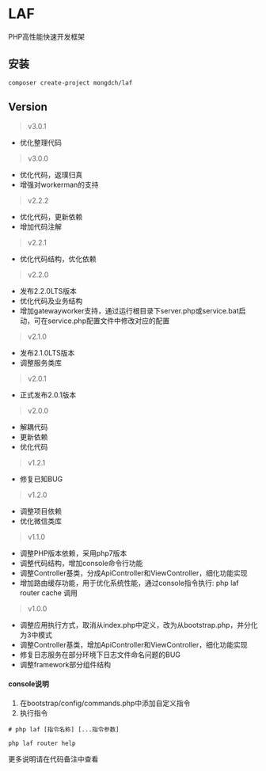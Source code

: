 # LAF

PHP高性能快速开发框架


## 安装

```
composer create-project mongdch/laf
```

## Version

> v3.0.1

- 优化整理代码

> v3.0.0

- 优化代码，返璞归真
- 增强对workerman的支持

> v2.2.2

- 优化代码，更新依赖
- 增加代码注解

> v2.2.1

- 优化代码结构，优化依赖

> v2.2.0

- 发布2.2.0LTS版本
- 优化代码及业务结构
- 增加gatewayworker支持，通过运行根目录下server.php或service.bat启动，可在service.php配置文件中修改对应的配置

> v2.1.0

- 发布2.1.0LTS版本
- 调整服务类库

> v2.0.1

- 正式发布2.0.1版本

> v2.0.0

- 解耦代码
- 更新依赖
- 优化代码

> v1.2.1

- 修复已知BUG

> v1.2.0

- 调整项目依赖
- 优化微信类库 

> v1.1.0

- 调整PHP版本依赖，采用php7版本
- 调整代码结构，增加console命令行功能
- 调整Controller基类，分成ApiController和ViewController，细化功能实现
- 增加路由缓存功能，用于优化系统性能，通过console指令执行: php laf router cache 调用

> v1.0.0

- 调整应用执行方式，取消从index.php中定义，改为从bootstrap.php，并分化为3中模式
- 调整Controller基类，增加ApiController和ViewController，细化功能实现
- 修复日志服务在部分环境下日志文件命名问题的BUG
- 调整framework部分组件结构


#### console说明

1. 在bootstrap/config/commands.php中添加自定义指令
2. 执行指令

```base
# php laf [指令名称] [...指令参数]

php laf router help

```

更多说明请在代码备注中查看
